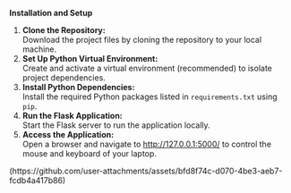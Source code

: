 <b>Installation and Setup</b>
<ol>
  <li><b>Clone the Repository:</b><br> Download the project files by cloning the repository to your local machine.</li>
  <li><b>Set Up Python Virtual Environment:</b><br> Create and activate a virtual environment (recommended) to isolate project dependencies.</li>
  <li><b>Install Python Dependencies:</b><br> Install the required Python packages listed in <code>requirements.txt</code> using <code>pip</code>.</li>
  <li><b>Run the Flask Application:</b><br> Start the Flask server to run the application locally.</li>
  <li><b>Access the Application:</b><br> Open a browser and navigate to <a href="http://127.0.0.1:5000/" target="_blank">http://127.0.0.1:5000/</a> to control the mouse and keyboard of your laptop.</li>
</ol>
(https://github.com/user-attachments/assets/bfd8f74c-d070-4be3-aeb7-fcdb4a417b86)
